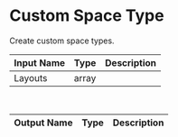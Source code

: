 

# Custom Space Type

Create custom space types.

|Input Name|Type|Description|
|---|---|---|
|Layouts|array||


<br>

|Output Name|Type|Description|
|---|---|---|

